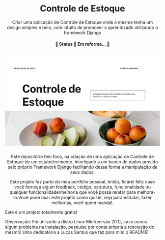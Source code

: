 <h1 align="center">Controle de Estoque</h1>
<p align="center">Criar uma aplicação de Controle de Estoque onde a mesma tenha um design simples e belo, com intuito de promover o aprendizado utilizando o framework Django</p>
<h4 align="center"> 
	🚧  Status 🚀 Em reforma...  🚧
</h4>

<h1 align="center">
  <img alt="Imagem de inicio" title="#ControleDeEstoque" src="static/Apresentação.png" />
</h1>
<p align="center">Este repositório tem foco, na criação de uma aplicação de Controle de Estoque de um estabelecimento, interligado a um banco de dados provido pelo próprio Framework Django facilitando dessa forma a manipulação de seus dados.</p>
<p align="center" text-align: justify;>Este projeto faz parte do meu portfólio pessoal, então, ficarei feliz caso você forneça algum feedback, código, estrutura, funcionalidade ou qualquer 
funcionalidade/melhoria que você possa relatar para melhora-lo.Você pode usar este projeto como quiser, seja para estudar, fazer melhorias, você quem manda!.</p>



Este é um projeto totalmente grátis!

Observação: Foi utilizado a distro Linux Mint(versão 20.1), caso ocorra algum problema na instalação, pesquise por conta própria a resolução do mesmo!
Uma dedicatória a Lucas Santus que fez para mim o README! 
      
